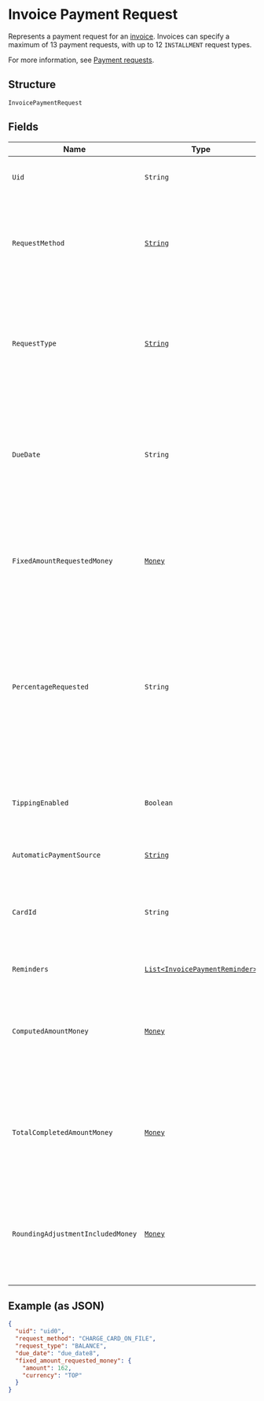 
# Invoice Payment Request

Represents a payment request for an [invoice](/doc/models/invoice.md). Invoices can specify a maximum
of 13 payment requests, with up to 12 `INSTALLMENT` request types.

For more information,
see [Payment requests](https://developer.squareup.com/docs/invoices-api/overview#payment-requests).

## Structure

`InvoicePaymentRequest`

## Fields

| Name | Type | Tags | Description | Getter |
|  --- | --- | --- | --- | --- |
| `Uid` | `String` | Optional | The Square-generated ID of the payment request in an [invoice](/doc/models/invoice.md).<br>**Constraints**: *Minimum Length*: `1`, *Maximum Length*: `255` | String getUid() |
| `RequestMethod` | [`String`](/doc/models/invoice-request-method.md) | Optional | Specifies the action for Square to take for processing the invoice. For example,<br>email the invoice, charge a customer's card on file, or do nothing. DEPRECATED at<br>version 2021-01-21. The corresponding `request_method` field is replaced by the<br>`Invoice.delivery_method` and `InvoicePaymentRequest.automatic_payment_source` fields. | String getRequestMethod() |
| `RequestType` | [`String`](/doc/models/invoice-request-type.md) | Optional | Indicates the type of the payment request. An invoice supports the following payment request combinations:<br><br>- 1 balance<br>- 1 deposit with 1 balance<br>- 2 - 12 installments<br>- 1 deposit with 2 - 12 installments<br><br>For more information,<br>see [Payment requests](https://developer.squareup.com/docs/invoices-api/overview#payment-requests). | String getRequestType() |
| `DueDate` | `String` | Optional | The due date (in the invoice's time zone) for the payment request, in `YYYY-MM-DD` format. This field<br>is required to create a payment request.<br><br>After this date, the invoice becomes overdue. For example, a payment `due_date` of 2021-03-09 with a `timezone`<br>of America/Los\_Angeles becomes overdue at midnight on March 9 in America/Los\_Angeles (which equals a UTC<br>timestamp of 2021-03-10T08:00:00Z). | String getDueDate() |
| `FixedAmountRequestedMoney` | [`Money`](/doc/models/money.md) | Optional | Represents an amount of money. `Money` fields can be signed or unsigned.<br>Fields that do not explicitly define whether they are signed or unsigned are<br>considered unsigned and can only hold positive amounts. For signed fields, the<br>sign of the value indicates the purpose of the money transfer. See<br>[Working with Monetary Amounts](https://developer.squareup.com/docs/build-basics/working-with-monetary-amounts)<br>for more information. | Money getFixedAmountRequestedMoney() |
| `PercentageRequested` | `String` | Optional | Specifies the amount for the payment request in percentage:<br><br>- When the payment `request_type` is `DEPOSIT`, it is the percentage of the order's total amount.<br>- When the payment `request_type` is `INSTALLMENT`, it is the percentage of the order's total less<br>  the deposit, if requested. The sum of the `percentage_requested` in all installment<br>  payment requests must be equal to 100.<br><br>You cannot specify this when the payment `request_type` is `BALANCE` or when the<br>payment request specifies the `fixed_amount_requested_money` field. | String getPercentageRequested() |
| `TippingEnabled` | `Boolean` | Optional | If set to true, the Square-hosted invoice page (the `public_url` field of the invoice)<br>provides a place for the customer to pay a tip.<br><br>This field is allowed only on the final payment request  <br>and the payment `request_type` must be `BALANCE` or `INSTALLMENT`. | Boolean getTippingEnabled() |
| `AutomaticPaymentSource` | [`String`](/doc/models/invoice-automatic-payment-source.md) | Optional | Indicates the automatic payment method for an [invoice payment request](/doc/models/invoice-payment-request.md). | String getAutomaticPaymentSource() |
| `CardId` | `String` | Optional | The ID of the card on file to charge for the payment request. To get the customer’s card on file,<br>use the `customer_id` of the invoice recipient to call [RetrieveCustomer](/doc/api/customers.md#retrieve-customer)<br>in the Customers API. Then, get the ID of the target card from the `cards` field in the response.<br>**Constraints**: *Minimum Length*: `1`, *Maximum Length*: `255` | String getCardId() |
| `Reminders` | [`List<InvoicePaymentReminder>`](/doc/models/invoice-payment-reminder.md) | Optional | A list of one or more reminders to send for the payment request. | List<InvoicePaymentReminder> getReminders() |
| `ComputedAmountMoney` | [`Money`](/doc/models/money.md) | Optional | Represents an amount of money. `Money` fields can be signed or unsigned.<br>Fields that do not explicitly define whether they are signed or unsigned are<br>considered unsigned and can only hold positive amounts. For signed fields, the<br>sign of the value indicates the purpose of the money transfer. See<br>[Working with Monetary Amounts](https://developer.squareup.com/docs/build-basics/working-with-monetary-amounts)<br>for more information. | Money getComputedAmountMoney() |
| `TotalCompletedAmountMoney` | [`Money`](/doc/models/money.md) | Optional | Represents an amount of money. `Money` fields can be signed or unsigned.<br>Fields that do not explicitly define whether they are signed or unsigned are<br>considered unsigned and can only hold positive amounts. For signed fields, the<br>sign of the value indicates the purpose of the money transfer. See<br>[Working with Monetary Amounts](https://developer.squareup.com/docs/build-basics/working-with-monetary-amounts)<br>for more information. | Money getTotalCompletedAmountMoney() |
| `RoundingAdjustmentIncludedMoney` | [`Money`](/doc/models/money.md) | Optional | Represents an amount of money. `Money` fields can be signed or unsigned.<br>Fields that do not explicitly define whether they are signed or unsigned are<br>considered unsigned and can only hold positive amounts. For signed fields, the<br>sign of the value indicates the purpose of the money transfer. See<br>[Working with Monetary Amounts](https://developer.squareup.com/docs/build-basics/working-with-monetary-amounts)<br>for more information. | Money getRoundingAdjustmentIncludedMoney() |

## Example (as JSON)

```json
{
  "uid": "uid0",
  "request_method": "CHARGE_CARD_ON_FILE",
  "request_type": "BALANCE",
  "due_date": "due_date8",
  "fixed_amount_requested_money": {
    "amount": 162,
    "currency": "TOP"
  }
}
```

